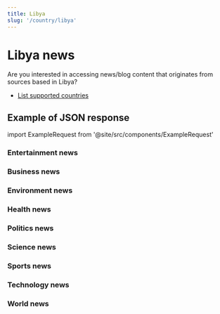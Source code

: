 ```yaml
---
title: Libya
slug: '/country/libya'
---
```


# Libya news

Are you interested in accessing news/blog content that originates from sources based in Libya?

- [List supported countries](/get-articles/countries)

## Example of JSON response

import ExampleRequest from '@site/src/components/ExampleRequest'

### Entertainment news
<ExampleRequest url="https://api.apitube.io/v1/news/articles?limit=2&category=news/Arts_and_Entertainment&language=ly"></ExampleRequest>

### Business news
<ExampleRequest url="https://api.apitube.io/v1/news/articles?limit=2&category=news/Business&language=ly"></ExampleRequest>

### Environment news
<ExampleRequest url="https://api.apitube.io/v1/news/articles?limit=2&category=news/Environment&language=ly"></ExampleRequest>

### Health news
<ExampleRequest url="https://api.apitube.io/v1/news/articles?limit=2&category=news/Health&language=ly"></ExampleRequest>

### Politics news
<ExampleRequest url="https://api.apitube.io/v1/news/articles?limit=2&category=news/Politics&language=ly"></ExampleRequest>

### Science news
<ExampleRequest url="https://api.apitube.io/v1/news/articles?limit=2&category=news/Science&language=ly"></ExampleRequest>

### Sports news
<ExampleRequest url="https://api.apitube.io/v1/news/articles?limit=2&category=news/Sports&language=ly"></ExampleRequest>

### Technology news
<ExampleRequest url="https://api.apitube.io/v1/news/articles?limit=2&category=news/Technology&language=ly"></ExampleRequest>

### World news
<ExampleRequest url="https://api.apitube.io/v1/news/articles?limit=2&category=news/World&language=ly"></ExampleRequest>
